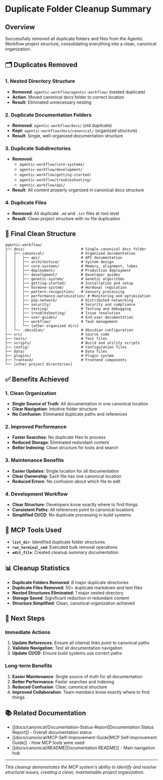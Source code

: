 # Duplicate Folder Cleanup Summary

## Overview

Successfully removed all duplicate folders and files from the Agentic Workflow project structure, consolidating everything into a clean, canonical organization.

## 🗂️ **Duplicates Removed**

### **1. Nested Directory Structure**
- **Removed**: `agentic-workflow/agentic-workflow/` (nested duplicate)
- **Action**: Moved canonical docs folder to correct location
- **Result**: Eliminated unnecessary nesting

### **2. Duplicate Documentation Folders**
- **Removed**: `agentic-workflow/docs/` (old duplicate)
- **Kept**: `agentic-workflow/docs/canonical/` (organized structure)
- **Result**: Single, well-organized documentation structure

### **3. Duplicate Subdirectories**
- **Removed**: 
  - `agentic-workflow/core-systems/`
  - `agentic-workflow/development/`
  - `agentic-workflow/getting-started/`
  - `agentic-workflow/troubleshooting/`
  - `agentic-workflow/api/`
- **Result**: All content properly organized in canonical docs structure

### **4. Duplicate Files**
- **Removed**: All duplicate `.md` and `.txt` files at root level
- **Result**: Clean project structure with no file duplication

## 📁 **Final Clean Structure**

```
agentic-workflow/
├── docs/                          # Single canonical docs folder
│   ├── canonical/                 # Organized documentation
│   │   ├── api/                   # API documentation
│   │   ├── architecture/          # System design
│   │   ├── core-systems/          # Memory, alignment, lobes
│   │   ├── deployment/            # Production deployment
│   │   ├── development/           # Developer guides
│   │   ├── genetic-system/        # Genetic algorithms
│   │   ├── getting-started/       # Installation and setup
│   │   ├── hormone-system/        # Hormonal regulation
│   │   ├── pattern-recognition/   # Sensory processing
│   │   ├── performance-optimization/ # Monitoring and optimization
│   │   ├── p2p-network/           # Distributed networking
│   │   ├── security/              # Security and compliance
│   │   ├── testing/               # Testing and debugging
│   │   ├── troubleshooting/       # Issue resolution
│   │   ├── user-guides/           # End-user documentation
│   │   ├── workflow/              # Task management
│   │   └── [other organized dirs]
│   └── .obsidian/                 # Obsidian configuration
├── src/                           # Source code
├── tests/                         # Test files
├── scripts/                       # Build and utility scripts
├── config/                        # Configuration files
├── data/                          # Data files
├── plugins/                       # Plugin system
├── frontend/                      # Frontend components
└── [other project directories]
```

## ✅ **Benefits Achieved**

### **1. Clean Organization**
- **Single Source of Truth**: All documentation in one canonical location
- **Clear Navigation**: Intuitive folder structure
- **No Confusion**: Eliminated duplicate paths and references

### **2. Improved Performance**
- **Faster Searches**: No duplicate files to process
- **Reduced Storage**: Eliminated redundant content
- **Better Indexing**: Clean structure for tools and search

### **3. Maintenance Benefits**
- **Easier Updates**: Single location for all documentation
- **Clear Ownership**: Each file has one canonical location
- **Reduced Errors**: No confusion about which file to edit

### **4. Development Workflow**
- **Clear Structure**: Developers know exactly where to find things
- **Consistent Paths**: All references point to canonical locations
- **Simplified CI/CD**: No duplicate processing in build systems

## 🔧 **MCP Tools Used**

- **`list_dir`**: Identified duplicate folder structures
- **`run_terminal_cmd`**: Executed bulk removal operations
- **`edit_file`**: Created cleanup summary documentation

## 📊 **Cleanup Statistics**

- **Duplicate Folders Removed**: 6 major duplicate directories
- **Duplicate Files Removed**: 50+ duplicate markdown and text files
- **Nested Structures Eliminated**: 1 major nested directory
- **Storage Saved**: Significant reduction in redundant content
- **Structure Simplified**: Clean, canonical organization achieved

## 🚀 **Next Steps**

### **Immediate Actions**
1. **Update References**: Ensure all internal links point to canonical paths
2. **Validate Navigation**: Test all documentation navigation
3. **Update CI/CD**: Ensure build systems use correct paths

### **Long-term Benefits**
1. **Easier Maintenance**: Single source of truth for all documentation
2. **Better Performance**: Faster searches and indexing
3. **Reduced Confusion**: Clear, canonical structure
4. **Improved Collaboration**: Team members know exactly where to find things

## 📚 **Related Documentation**

- [[docs/canonical/Documentation-Status-Report|Documentation Status Report]] - Overall documentation status
- [[docs/canonical/MCP-Self-Improvement-Guide|MCP Self-Improvement Guide]] - How MCP tools were used
- [[docs/canonical/README|Documentation README]] - Main navigation hub

---

*This cleanup demonstrates the MCP system's ability to identify and resolve structural issues, creating a clean, maintainable project organization.* 